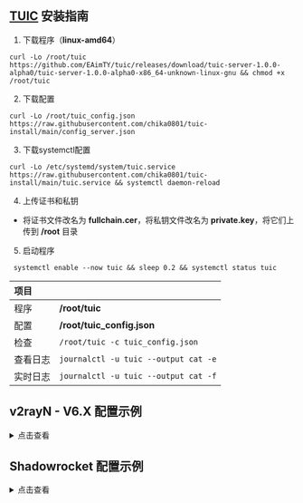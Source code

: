 ## [TUIC](https://github.com/EAimTY/tuic) 安装指南

1. 下载程序（**linux-amd64**）

```
curl -Lo /root/tuic https://github.com/EAimTY/tuic/releases/download/tuic-server-1.0.0-alpha0/tuic-server-1.0.0-alpha0-x86_64-unknown-linux-gnu && chmod +x /root/tuic
```

2. 下载配置

```
curl -Lo /root/tuic_config.json https://raw.githubusercontent.com/chika0801/tuic-install/main/config_server.json
```

3. 下载systemctl配置

```
curl -Lo /etc/systemd/system/tuic.service https://raw.githubusercontent.com/chika0801/tuic-install/main/tuic.service && systemctl daemon-reload
```

4. 上传证书和私钥

- 将证书文件改名为 **fullchain.cer**，将私钥文件改名为 **private.key**，将它们上传到 **/root** 目录

5. 启动程序

```
 systemctl enable --now tuic && sleep 0.2 && systemctl status tuic
```

| 项目 | |
| :--- | :--- |
| 程序 | **/root/tuic** |
| 配置 | **/root/tuic_config.json** |
| 检查 | `/root/tuic -c tuic_config.json` |
| 查看日志 | `journalctl -u tuic --output cat -e` |
| 实时日志 | `journalctl -u tuic --output cat -f` |

## v2rayN - V6.X 配置示例

<details><summary>点击查看</summary>

1. 下载Windows客户端程序[tuic-client-0.8.4-x86_64-windows-msvc.exe](https://github.com/EAimTY/tuic/releases/download/0.8.4/tuic-client-0.8.4-x86_64-windows-msvc.exe)，重命名为tuic.exe，复制到v2rayN\bin\tuic文件夹。

2. 下载客户端配置[config_client.json](https://raw.githubusercontent.com/chika0801/tuic-install/main/config_client.json)，修改chika.example.com为证书中包含的域名，修改10.0.0.1为VPS的IP。

3. 服务器 ——> 添加自定义配置服务器 ——> 浏览 ——> 选择客户端配置 ——> Core类型 tuic ——> Socks端口 50001

![1](https://user-images.githubusercontent.com/88967758/227561846-0f93ca76-0dce-41d3-9232-bd25a29276cf.png)

小技巧：只要证书在有效期内，证书中包含的域名不用解析到VPS的IP。一份证书，在多个VPS上使用。

</details>

## Shadowrocket 配置示例

<details><summary>点击查看</summary><br>

| 选项 | 值 |
| :--- | :--- |
| 类型 | TUIC |
| 地址 | VPS的IP |
| 端口 | 16386 |
| 密码 | chika |
| 模式 | bbr |
| 允许不安全 | 不选 |
| UDP转发 | 选上 |
| SNI | 证书中包含的域名 |
| ALPN | h3 |

</details>
